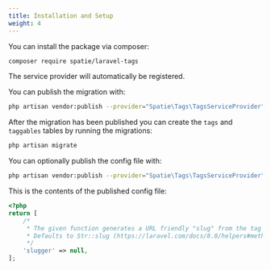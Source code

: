 ```yaml
---
title: Installation and Setup
weight: 4
---
```


You can install the package via composer:

``` bash
composer require spatie/laravel-tags
```

The service provider will automatically be registered.

You can publish the migration with:
```bash
php artisan vendor:publish --provider="Spatie\Tags\TagsServiceProvider" --tag="migrations"
```

After the migration has been published you can create the `tags` and `taggables` tables by running the migrations:

```bash
php artisan migrate
```

You can optionally publish the config file with:
```bash
php artisan vendor:publish --provider="Spatie\Tags\TagsServiceProvider" --tag="config"
```

This is the contents of the published config file:

```php
<?php
return [
    /*
     * The given function generates a URL friendly "slug" from the tag name property before saving it.
     * Defaults to Str::slug (https://laravel.com/docs/8.0/helpers#method-str-slug)
     */
    'slugger' => null,
];
```

